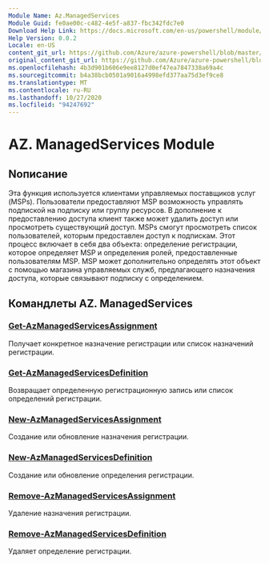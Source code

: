 ```yaml
---
Module Name: Az.ManagedServices
Module Guid: fe0ae00c-c482-4e5f-a837-fbc342fdc7e0
Download Help Link: https://docs.microsoft.com/en-us/powershell/module/az.managedservices
Help Version: 0.0.2
Locale: en-US
content_git_url: https://github.com/Azure/azure-powershell/blob/master/src/ManagedServices/ManagedServices/help/Az.ManagedServices.md
original_content_git_url: https://github.com/Azure/azure-powershell/blob/master/src/ManagedServices/ManagedServices/help/Az.ManagedServices.md
ms.openlocfilehash: 4b3d901b606e9ee8127d0ef47ea7847338a69a4c
ms.sourcegitcommit: b4a38bcb0501a9016a4998efd377aa75d3ef9ce8
ms.translationtype: MT
ms.contentlocale: ru-RU
ms.lasthandoff: 10/27/2020
ms.locfileid: "94247692"
---
```

# AZ. ManagedServices Module
## Nописание
Эта функция используется клиентами управляемых поставщиков услуг (MSPs). Пользователи предоставляют MSP возможность управлять подпиской на подписку или группу ресурсов. В дополнение к предоставлению доступа клиент также может удалить доступ или просмотреть существующий доступ. MSPs смогут просмотреть список пользователей, которым предоставлен доступ к подпискам. Этот процесс включает в себя два объекта: определение регистрации, которое определяет MSP и определения ролей, предоставленные пользователям MSP. MSP может дополнительно определять этот объект с помощью магазина управляемых служб, предлагающего назначения доступа, которые связывают подписку с определением.

## Командлеты AZ. ManagedServices
### [Get-AzManagedServicesAssignment](Get-AzManagedServicesAssignment.md)
Получает конкретное назначение регистрации или список назначений регистрации.

### [Get-AzManagedServicesDefinition](Get-AzManagedServicesDefinition.md)
Возвращает определенную регистрационную запись или список определений регистрации.

### [New-AzManagedServicesAssignment](New-AzManagedServicesAssignment.md)
Создание или обновление назначения регистрации.

### [New-AzManagedServicesDefinition](New-AzManagedServicesDefinition.md)
Создание или обновление определения регистрации.

### [Remove-AzManagedServicesAssignment](Remove-AzManagedServicesAssignment.md)
Удаление назначения регистрации.

### [Remove-AzManagedServicesDefinition](Remove-AzManagedServicesDefinition.md)
Удаляет определение регистрации.
